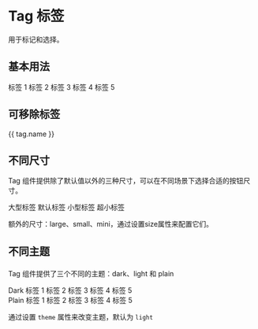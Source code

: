 # Tag 标签

用于标记和选择。

## 基本用法

<div>
    <fox-tag type="primary">标签 1</fox-tag>
    <fox-tag type="success">标签 2</fox-tag>
    <fox-tag type="warning">标签 3</fox-tag>
    <fox-tag type="danger">标签 4</fox-tag>
    <fox-tag type="info">标签 5</fox-tag>
</div>
    
## 可移除标签
<div>
    <fox-tag
        v-for="tag in tags"
        :key="tag.type"
        :type="tag.type"
        closable
        @close="handleClose(tag.name)"
    >
        {{ tag.name }}
    </fox-tag>
</div>
   
## 不同尺寸

Tag 组件提供除了默认值以外的三种尺寸，可以在不同场景下选择合适的按钮尺寸。

<div>
    <fox-tag size="large" closable>大型标签</fox-tag>
    <fox-tag size="default" closable>默认标签</fox-tag>
    <fox-tag size="small" closable>小型标签</fox-tag>
    <fox-tag size="mini" closable>超小标签</fox-tag>
    <p slot="description">
        额外的尺寸：large、small、mini，通过设置size属性来配置它们。
    </p>
</div>
    
## 不同主题</p>

Tag 组件提供了三个不同的主题：dark、light 和 plain

<div>
    <div>
        <fox-button type="text" size="small">Dark </fox-button>
        <fox-tag theme="dark" type="primary">标签 1</fox-tag>
        <fox-tag theme="dark" type="success">标签 2</fox-tag>
        <fox-tag theme="dark" type="warning">标签 3</fox-tag>
        <fox-tag theme="dark" type="danger">标签 4</fox-tag>
        <fox-tag theme="dark" type="info">标签 5</fox-tag>
    </div>
    <div class="mt-20">
        <fox-button type="text" size="small">Plain</fox-button>
        <fox-tag theme="plain" type="primary">标签 1</fox-tag>
        <fox-tag theme="plain" type="success">标签 2</fox-tag>
        <fox-tag theme="plain" type="warning">标签 3</fox-tag>
        <fox-tag theme="plain" type="danger">标签 4</fox-tag>
        <fox-tag theme="plain" type="info">标签 5</fox-tag>
    </div>
    <p slot="description">
        通过设置
        <code class="code">theme</code>
        属性来改变主题，默认为
        <code class="code">light</code>
    </p>
</div>

<script>
export default {
    data() {
        return {
            props: [
                {
                    parameter: 'type',
                    explain: '类型',
                    type: 'String',
                    optionalValue: 'success/info/warning/danger',
                    defaultValue: '-',
                },
                {
                    parameter: 'size',
                    explain: '尺寸',
                    type: 'String',
                    optionalValue: 'large / small / mini',
                    defaultValue: '-',
                },
                {
                    parameter: 'theme',
                    explain: '主题',
                    type: 'String',
                    optionalValue: 'dark / light / plain',
                    defaultValue: 'light',
                },
            ],
            events: [
                {
                    name: 'click',
                    explain: '点击 Tag 时触发的事件',
                    args: '-',
                },
                {
                    name: 'close',
                    explain: '关闭 Tag 时触发的事件',
                    args: '-',
                },
            ],
            tags: [
                { name: '标签一', type: 'primary' },
                { name: '标签二', type: 'success' },
                { name: '标签四', type: 'warning' },
                { name: '标签五', type: 'danger' },
                { name: '标签三', type: 'info' },
            ],
        };
    },
    methods: {
        handleClose(val) {
            this.tags = this.tags.filter(cur => {
                return val != cur.name;
            });
        },
    },
};
</script>
